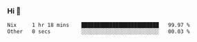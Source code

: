 ### Hi 👋

<!--START_SECTION:waka-->

```txt
Nix     1 hr 18 mins    █████████████████████████   99.97 %
Other   0 secs          ░░░░░░░░░░░░░░░░░░░░░░░░░   00.03 %
```

<!--END_SECTION:waka-->
